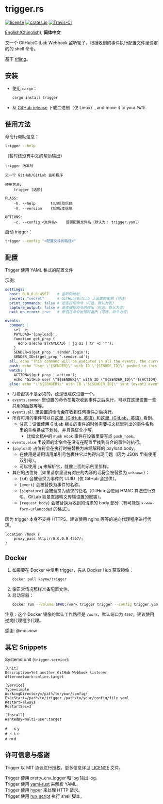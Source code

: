 trigger.rs
==========

[![license](https://img.shields.io/github/license/RedL0tus/trigger.svg)](LICENSE)
[![crates.io](http://meritbadge.herokuapp.com/trigger)](https://crates.io/crates/trigger)
[![Travis-CI](https://travis-ci.org/RedL0tus/trigger.svg?branch=master)](https://travis-ci.org/RedL0tus/trigger)

[English(Chinglish)](README.md), **简体中文**


又一个 GitHub/GitLab Webhook 监听轮子，根据收到的事件执行配置文件里设定的的 shell 命令。

基于 [rifling](https://crates.io/crates/rifling)。

安装
-------

 - 使用 `cargo`：
   ```bash
   cargo install trigger
   ```

 - 从 [GitHub release](https://github.com/RedL0tus/trigger/releases) 下载二进制（仅 Linux）, and move it to your `PATH`.

使用方法
--------

命令行帮助信息：
```bash
trigger --help
```

（暂时还没有中文的帮助输出）

```
trigger 版本号

又一个 GitHub/GitLab 监听程序

使用方法:
    trigger [选项]

FLAGS:
    -h, --help       打印帮助信息
    -V, --version    打印版本信息

OPTIONS:
    -c, --config <文件名>    设置配置文件名（默认为： trigger.yaml）
```

启动 trigger：
```bash
trigger --config "<配置文件的路径>"
```

配置
----

Trigger 使用 YAML 格式的配置文件

示例:

```yaml
settings:
  host: 0.0.0.0:4567    # 监听的地址
  secret: "secret"      # GitHub/GitLab 上设置的密钥（可选）
  print_commands: false # 是否打印命令（可选，默认为否）
  capture_output: false # 是否捕捉命令的输出（可选，默认为否）
  exit_on_error: true   # 是否在命令出错时退出（可选，命令为否）

events:
  common: |
    set -e;
    PAYLOAD='{payload}';
    function get_prop {
      echo $(echo ${PAYLOAD} | jq $1 | tr -d '"');
    }
    SENDER=$(get_prop '.sender.login');
    SENDER_ID=$(get_prop '.sender.id');
  all: echo "This command will be executed in all the events, the current event is {event}";
  push: echo "User \"{SENDER}\" with ID \"{SENDER_ID}\" pushed to this repository";
  watch: |
    ACTION=$(get_prop '.action');
    echo "GitHub user \"${SENDER}\" with ID \"${SENDER_ID}\" ${ACTION} watching this repository";
  else: echo "\"${SENDER}\" with ID \"${SENDER_ID}\" sent {event} event";
```

 - 尽管密钥不是必须的，还是很建议设置一个。
 - `events.common` 里设置的命令在每次收到事件之后执行，可以在这里设置一些共用的函数等等。
 - `events.all` 里设置的命令会在收到任何事件之后执行。 
 - 所有可用的事件可以在[这里（GitHub, 英语）](https://developer.github.com/webhooks/#events)和[这里（GitLab，英语）](https://docs.gitlab.com/ee/user/project/integrations/webhooks.html#events)看到。
   - 注意：设置使用 GitLab 相关的事件的时候需要把文档里列出的事件名称里的空格换成下划线，并且保证全小写。
     - 比如文档中的 `Push Hook` 事件在设置里要写成 `push_hook`。
 - `events.else` 里设置的命令会在没有在配置里找到符合的事件时执行。
 - `{payload}` 占位符会在执行时被替换为未经解释的 payload body。
   - 在使用是请用请用单引号包裹住它以免得出现问题（因为 JSON 里有使用双引号）。
   - 可以使用 `jq` 来解析它，就像上面的示例里那样。
 - 其它的占位符（如果请求里没有对应的内容的话将会被替换为 `unknown`）：
   - `{id}` 会被替换为事件的 UUID（仅 GitHub 会提供）。
   - `{event}` 会被替换为事件的名称。
   - `{signature}` 会被替换为请求的签名（GitHub 会使用 HMAC 算法进行签名，GitLab 则是直接明文传输设置的密钥）。
   - `{request_body}` 会被替换为收到的请求的 body 部分（有可能是 `x-www-form-urlencoded` 的格式）。


因为 trigger 本身不支持 HTTPS，建议使用 nginx 等等的逆向代理程序进行代理。
```nginx
location /hook {
    proxy_pass http://0.0.0.0:4567/;
}
```

Docker
------

1. 如果要在 Docker 中使用 trigger，先从 Docker Hub 获取镜像：
    ```bash
    docker pull kaymw/trigger
    ```
2. 像正常情况那样准备配置文件。
3. 启动容器：
    ```bash
    docker run --volume $PWD:/work trigger trigger --config trigger.yaml
    ```
注意：这个 Docker 镜像的默认工作路径是 `/work`，默认端口为 `4567`，建议使用逆向代理程序代理。

感谢: @musnow

       
其它 Snippets
-------------
Systemd unit (`trigger.service`):
```systemd
[Unit]
Description=Yet another GitHub Webhook listener
After=network-online.target

[Service]
Type=simple
WorkingDirectory=/path/to/your/config/
ExecStart=/path/to/trigger /path/to/your/config/file.yaml
Restart=always
RestartSec=3

[Install]
WantedBy=multi-user.target

# 　ｓｙ
# ｓｔｅ
# ｍｄ
```

许可信息与感谢
--------------

Trigger 以 MIT 协议进行授权，更多信息详见 [LICENSE](LICENSE) 文件。


Trigger 使用 [pretty_env_logger](https://github.com/seanmonstar/pretty-env-logger) 和 [log](https://github.com/rust-lang-nursery/log) 输出 log。  
Trigger 使用 [yaml-rust](https://github.com/chyh1990/yaml-rust) 来解析 YAML。  
Trigger 使用 [hyper](https://github.com/hyperium/hyper) 来处理 HTTP 请求。  
Trigger 使用 [run_script](https://github.com/sagiegurari/run_script) 执行 shell 脚本。 
